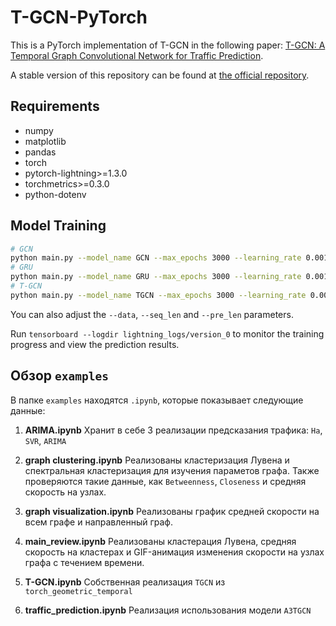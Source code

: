 # T-GCN-PyTorch

This is a PyTorch implementation of T-GCN in the following paper: [T-GCN: A Temporal Graph Convolutional Network for Traffic Prediction](https://arxiv.org/abs/1811.05320).

A stable version of this repository can be found at [the official repository](https://github.com/lehaifeng/T-GCN/tree/master/T-GCN/T-GCN-PyTorch).

## Requirements

* numpy
* matplotlib
* pandas
* torch
* pytorch-lightning>=1.3.0
* torchmetrics>=0.3.0
* python-dotenv

## Model Training

```bash
# GCN
python main.py --model_name GCN --max_epochs 3000 --learning_rate 0.001 --weight_decay 0 --batch_size 64 --hidden_dim 100 --settings supervised --gpus 1
# GRU
python main.py --model_name GRU --max_epochs 3000 --learning_rate 0.001 --weight_decay 1.5e-3 --batch_size 64 --hidden_dim 100 --settings supervised --gpus 1
# T-GCN
python main.py --model_name TGCN --max_epochs 3000 --learning_rate 0.001 --weight_decay 0 --batch_size 32 --hidden_dim 64 --loss mse_with_regularizer --settings supervised --gpus 1
```

You can also adjust the `--data`, `--seq_len` and `--pre_len` parameters.

Run `tensorboard --logdir lightning_logs/version_0` to monitor the training progress and view the prediction results.


## Обзор `examples`

В папке `examples` находятся `.ipynb`, которые показывает следующие данные:

1. **ARIMA.ipynb**
    Хранит в себе 3 реализации предсказания трафика: `Ha`, `SVR`, `ARIMA`

2. **graph clustering.ipynb**
    Реализованы кластеризация Лувена и спектральная кластеризация для изучения параметов графа. Также проверяются такие данные, как `Betweenness`, `Closeness` и средняя скорость на узлах.

3. **graph visualization.ipynb**
    Реализованы график средней скорости на всем графе и направленный граф.

4. **main_review.ipynb**
    Реализованы кластерация Лувена, средняя скорость на кластерах и GIF-анимация изменения скорости на узлах графа с течением времени.

5. **T-GCN.ipynb**
    Собственная реализация `TGCN` из `torch_geometric_temporal`

6. **traffic_prediction.ipynb**
    Реализация использования модели `A3TGCN`
